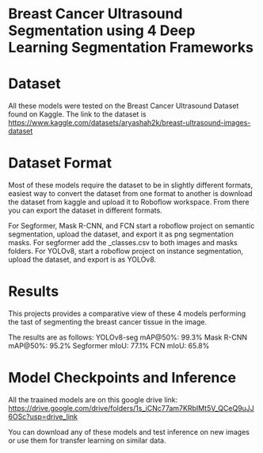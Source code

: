 # Breast Cancer Ultrasound Segmentation using 4 Deep Learning Segmentation Frameworks
# Dataset
All these models were tested on the Breast Cancer Ultrasound Dataset found on Kaggle. 
The link to the dataset is https://www.kaggle.com/datasets/aryashah2k/breast-ultrasound-images-dataset
# Dataset Format
Most of these models require the dataset to be in slightly different formats, easiest way to convert the dataset from one format to another is download the dataset from kaggle and upload it to Roboflow workspace. From there you can export the dataset in different formats.

For Segformer, Mask R-CNN, and FCN start a roboflow project on semantic segmentation, upload the dataset, and export it as png segmentation masks.
For segformer add the _classes.csv to both images and masks folders.
For YOLOv8, start a roboflow project on instance segmentation, upload the dataset, and export is as YOLOv8.

# Results
This projects provides a comparative view of these 4 models performing the tast of segmenting the breast cancer tissue in the image.

The results are as follows:
YOLOv8-seg mAP@50%: 99.3%
Mask R-CNN mAP@50%: 95.2%
Segformer mIoU: 77.1%
FCN mIoU: 65.8%

# Model Checkpoints and Inference
All the traained models are on this google drive link: https://drive.google.com/drive/folders/1s_iCNc77am7KRbIMt5V_QCeQ9uJJ6OSc?usp=drive_link

You can download any of these models and test inference on new images or use them for transfer learning on similar data.
